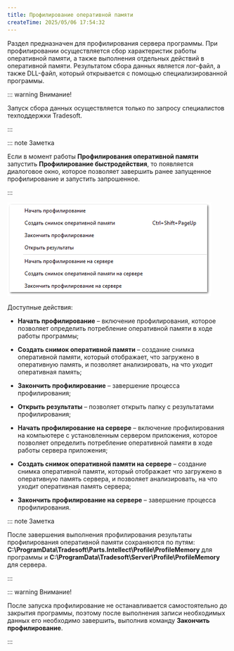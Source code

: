 ```yaml
---
title: Профилирование оперативной памяти
createTime: 2025/05/06 17:54:32
---
```

Раздел предназначен для профилирования сервера программы. При профилировании осуществляется сбор характеристик работы оперативной памяти, а также выполнения отдельных действий в оперативной памяти. Результатом сбора данных является лог-файл, а также DLL-файл, который открывается с помощью специализированной программы.

::: warning Внимание!

Запуск сбора данных осуществляется только по запросу специалистов техподдержки Tradesoft.

:::

::: note Заметка

Если в момент работы **Профилирования оперативной памяти** запустить **Профилирование быстродействия**, то появляется диалоговое окно, которое позволяет завершить ранее запущенное профилирование и запустить запрошенное.

:::

![](../../assets/specification/image449.png)

Доступные действия:

- **Начать профилирование** – включение профилирования, которое позволяет определить потребление оперативной памяти в ходе работы программы;

- **Создать снимок оперативной памяти** – создание снимка оперативной памяти, который отображает, что загружено в оперативную память, и позволяет анализировать, на что уходит оперативная память;

- **Закончить профилирование** – завершение процесса профилирования;

- **Открыть результаты** – позволяет открыть папку с результатами профилирования;

- **Начать профилирование на сервере** – включение профилирования на компьютере с установленным сервером приложения, которое позволяет определить потребление оперативной памяти в ходе работы сервера приложения;

- **Создать снимок оперативной памяти на сервере** – создание снимка оперативной памяти, который отображает что загружено в оперативную память сервера, и позволяет анализировать, на что уходит оперативная память сервера;

- **Закончить профилирование на сервере** – завершение процесса профилирования.

::: note Заметка

После завершения выполнения профилирования результаты профилирования оперативной памяти сохраняются по путям: **C:\ProgramData\Tradesoft\Parts.Intellect\Profile\ProfileMemory** для программы и **C:\ProgramData\Tradesoft\Server\Profile\ProfileMemory** для сервера.

:::

::: warning Внимание!

После запуска профилирование не останавливается самостоятельно до закрытия программы, поэтому после выполнения записи необходимых данных его необходимо завершить, выполнив команду **Закончить профилирование**.

:::

